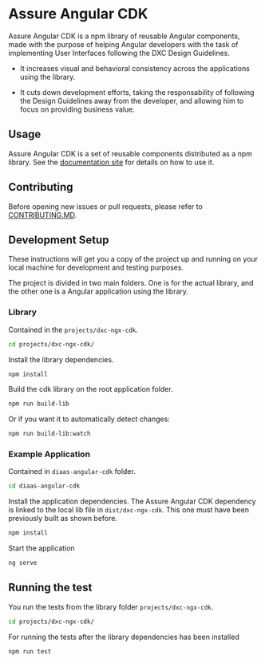 # Assure Angular CDK

Assure Angular CDK is a npm library of reusable Angular components, made with the purpose of helping Angular developers with the task of implementing User Interfaces following the DXC Design Guidelines.

- It increases visual and behavioral consistency across the applications using the library.
  
- It cuts down development efforts, taking the responsability of following the Design Guidelines away from the developer, and allowing him to focus on providing business value.

## Usage

Assure Angular CDK is a set of reusable components distributed as a npm library. See the [documentation site](http://design-system-angular-cdk-site.s3-website.us-east-2.amazonaws.com) for details on how to use it.

## Contributing

Before opening new issues or pull requests, please refer to [CONTRIBUTING.MD](https://github.dxc.com/DIaaS/diaas-angular-cdk/blob/master/README.md).

## Development Setup

These instructions will get you a copy of the project up and running on your local machine for development and testing purposes.

The project is divided in two main folders. One is for the actual library, and the other one is a Angular application using the library.

### Library

Contained in the `projects/dxc-ngx-cdk`.

```bash
cd projects/dxc-ngx-cdk/
```

Install the library dependencies.

```bash
npm install
```

Build the cdk library on the root application folder.

````bash
npm run build-lib
````

Or if you want it to automatically detect changes:

````bash
npm run build-lib:watch
````

### Example Application

Contained in `diaas-angular-cdk` folder.

````bash
cd diaas-angular-cdk
````

Install the application dependencies. The Assure Angular CDK dependency is linked to the local lib file in `dist/dxc-ngx-cdk`. This one must have been previously built as shown before.

````bash
npm install
````

Start the application

````bash
ng serve
````

## Running the test

You run the tests from the library folder `projects/dxc-ngx-cdk`.

```bash
cd projects/dxc-ngx-cdk/
```

For running the tests after the library dependencies has been installed

```bash
npm run test
```
